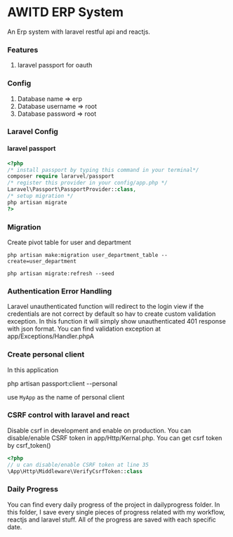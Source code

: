 # AWITD ERP System

An Erp system with laravel restful api and reactjs.

### Features

1. laravel passport for oauth 

### Config
1. Database name => erp
2. Database username => root
3. Database password => root 

### Laravel Config

#### laravel passport
```php
<?php
/* install passport by typing this command in your terminal*/
composer require lararvel/passport
/* register this provider in your config/app.php */
Laravel\Passport\PassportProvider::class,
/* setup migration */
php artisan migrate
?>
```
### Migration

Create pivot table for user and department
```
php artisan make:migration user_department_table --create=user_department
```

```
php artisan migrate:refresh --seed
```

### Authentication Error Handling

Laravel unauthenticated function will redirect to the login view if the credentials are not correct by default so hav to create custom validation exception. In this function it will simply show unauthenticated 401 response with json format. You can find validation exception at app/Exceptions/Handler.phpA


### Create personal client

In this application

php artisan passport:client --personal

use `MyApp` as the name of personal client

### CSRF control with laravel and react

Disable csrf in development and enable on production. You can disable/enable CSRF token in app/Http/Kernal.php. You can get csrf token by csrf_token()
```php
<?php
// u can disable/enable CSRF token at line 35
\App\Http\Middleware\VerifyCsrfToken::class
```

### Daily Progress

You can find every daily progress of the project in dailyprogress folder. In this folder, I save every single pieces of progress related with my workflow, reactjs and laravel stuff.  All of the progress are saved with each specific date.
